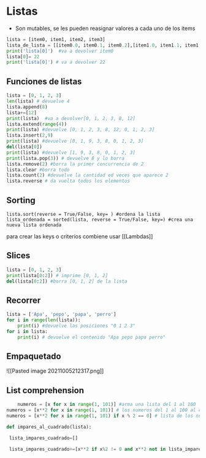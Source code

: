 # Listas
- Son mutables, se les pueden reasignar valores a cada uno de los items
```py
lista = [item0, item1, item2, item3]
lista_de_lista = [[item0.0, item0.1, item0.2],[item1.0, item1.1, item1.2]]
print('lista[0]')  #va a devolver item0
lista[0]= 22
print('lista[0]') # va a devolver 22
```

## Funciones de listas 
```py
lista = [0, 1, 2, 3]
len(lista) # devuelve 4
lista.append(8)
lista+=[12]
print(lista)  #va a devolver[0, 1, 2, 3, 8, 12]
lista.extend(range(4))
print(lista) #devuelve [0, 1, 2, 3, 8, 12, 0, 1, 2, 3]
lista.insert(2,9) 
print(lista) #devuelve [0, 1, 9, 3, 8, 0, 1, 2, 3]
del(lista[0]) 
print(lista) #devuelve [1, 9, 3, 8, 0, 1, 2, 3]
print(lista.pop(3)) # devuelve 8 y lo borra
lista.remove(2) #borra la primer concurrencia de 2
lista.clear #borra todo
lista.count(2) #devuelve la cantidad ed veces que aparece 2
lista.reverse # da vuelta todos los elementos
```

## Sorting
```
lista.sort(reverse = True/False, key= ) #ordena la lista
lista_ordenada = sorted(lista, reverse = True/False, key=) #crea una nueva lista ordenada
```
para crear las keys o criterios combiene usar [[Lambdas]]
## Slices
```py
lista = [0, 1, 2, 3]
print(lista[0:2]) # imprime [0, 1, 2]
del(lista[0:2]) #borra [0, 1, 2] de la lista
```

## Recorrer

```py
lista = ['Apa', 'pepo', 'papa', 'perro']
for i in range(len(lista)):
	print(i) #devuelve las posiciones "0 1 2 3"
for i in lista:
	print(i) # devuelve el contenido "Apa pepo papa perro"
```


## Empaquetado
![[Pasted image 20211005212317.png]]

## List comprehension 
```py
	numeros = [x for x in range(1, 101)] #arma una lista del 1 al 100
numeros = [x**2 for x in range(1, 101)] # los numeros del 1 al 100 al cuadrado
numeros = [x**2 for x in range(1, 101) if x % 2 == 0] # lista de los numeros pares del 1 al 100}

def impares_al_cuadrado(lista):

 lista_impares_cuadrado=[]

 lista_impares_cuadrado+=[x**2 if x%2 != 0 and x**2 not in lista_impares_cuadrado else x for x in lista] # si son impares ponelos al cuadrado, si son pares dejalos como estan, todo eso en la lista que nos den
``` 

